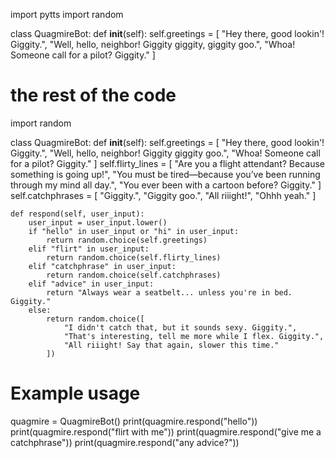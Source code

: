 import pytts
import random

class QuagmireBot:
    def __init__(self):
        self.greetings = [
            "Hey there, good lookin'! Giggity.",
            "Well, hello, neighbor! Giggity giggity, giggity goo.",
            "Whoa! Someone call for a pilot? Giggity."
        ]
        
# the rest of the code

import random

class QuagmireBot:
    def __init__(self):
        self.greetings = [
            "Hey there, good lookin'! Giggity.",
            "Well, hello, neighbor! Giggity giggity goo.",
            "Whoa! Someone call for a pilot? Giggity."
        ]
        self.flirty_lines = [
            "Are you a flight attendant? Because something is going up!",
            "You must be tired—because you’ve been running through my mind all day.",
            "You ever been with a cartoon before? Giggity."
        ]
        self.catchphrases = [
            "Giggity.",
            "Giggity goo.",
            "All riiight!",
            "Ohhh yeah."
        ]

    def respond(self, user_input):
        user_input = user_input.lower()
        if "hello" in user_input or "hi" in user_input:
            return random.choice(self.greetings)
        elif "flirt" in user_input:
            return random.choice(self.flirty_lines)
        elif "catchphrase" in user_input:
            return random.choice(self.catchphrases)
        elif "advice" in user_input:
            return "Always wear a seatbelt... unless you're in bed. Giggity."
        else:
            return random.choice([
                "I didn't catch that, but it sounds sexy. Giggity.",
                "That's interesting, tell me more while I flex. Giggity.",
                "All riiight! Say that again, slower this time."
            ])

# Example usage
quagmire = QuagmireBot()
print(quagmire.respond("hello"))
print(quagmire.respond("flirt with me"))
print(quagmire.respond("give me a catchphrase"))
print(quagmire.respond("any advice?"))



